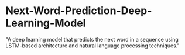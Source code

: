 # Next-Word-Prediction-Deep-Learning-Model
"A deep learning model that predicts the next word in a sequence using LSTM-based architecture and natural language processing techniques."
